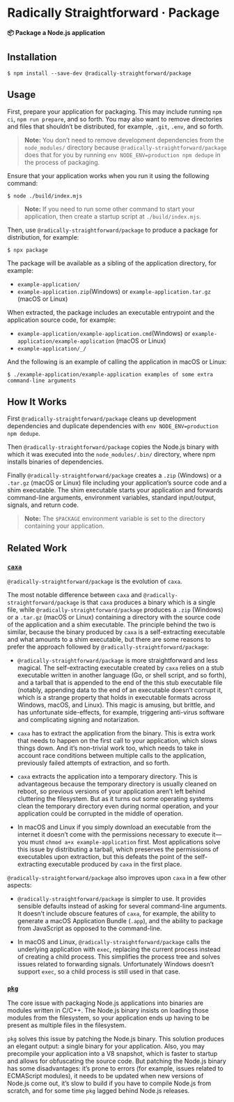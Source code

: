 # Radically Straightforward · Package

**📦 Package a Node.js application**

## Installation

```console
$ npm install --save-dev @radically-straightforward/package
```

## Usage

First, prepare your application for packaging. This may include running `npm ci`, `npm run prepare`, and so forth. You may also want to remove directories and files that shouldn’t be distributed, for example, `.git`, `.env`, and so forth.

> **Note:** You don’t need to remove development dependencies from the `node_modules/` directory because `@radically-straightforward/package` does that for you by running `env NODE_ENV=production npm dedupe` in the process of packaging.

Ensure that your application works when you run it using the following command:

```console
$ node ./build/index.mjs
```

> **Note:** If you need to run some other command to start your application, then create a startup script at `./build/index.mjs`.

Then, use `@radically-straightforward/package` to produce a package for distribution, for example:

```console
$ npx package
```

The package will be available as a sibling of the application directory, for example:

- `example-application/`
- `example-application.zip`(Windows) or `example-application.tar.gz` (macOS or Linux)

When extracted, the package includes an executable entrypoint and the application source code, for example:

- `example-application/example-application.cmd`(Windows) or `example-application/example-application` (macOS or Linux)
- `example-application/_/`

And the following is an example of calling the application in macOS or Linux:

```console
$ ./example-application/example-application examples of some extra command-line arguments
```

## How It Works

First `@radically-straightforward/package` cleans up development dependencies and duplicate dependencies with `env NODE_ENV=production npm dedupe`.

Then `@radically-straightforward/package` copies the Node.js binary with which it was executed into the `node_modules/.bin/` directory, where npm installs binaries of dependencies.

Finally `@radically-straightforward/package` creates a `.zip` (Windows) or a `.tar.gz` (macOS or Linux) file including your application’s source code and a shim executable. The shim executable starts your application and forwards command-line arguments, environment variables, standard input/output, signals, and return code.

> **Note:** The `$PACKAGE` environment variable is set to the directory containing your application.

## Related Work

### [`caxa`](https://www.npmjs.com/package/caxa)

`@radically-straightforward/package` is the evolution of `caxa`.

The most notable difference between `caxa` and `@radically-straightforward/package` is that `caxa` produces a binary which is a single file, while `@radically-straightforward/package` produces a `.zip` (Windows) or a `.tar.gz` (macOS or Linux) containing a directory with the source code of the application and a shim executable. The principle behind the two is similar, because the binary produced by `caxa` is a self-extracting executable and what amounts to a shim executable, but there are some reasons to prefer the approach followed by `@radically-straightforward/package`:

- `@radically-straightforward/package` is more straightforward and less magical. The self-extracting executable created by `caxa` relies on a stub executable written in another language (Go, or shell script, and so forth), and a tarball that is appended to the end of the this stub executable file (notably, appending data to the end of an executable doesn’t corrupt it, which is a strange property that holds in executable formats across Windows, macOS, and Linux). This magic is amusing, but brittle, and has unfortunate side-effects, for example, triggering anti-virus software and complicating signing and notarization.

- `caxa` has to extract the application from the binary. This is extra work that needs to happen on the first call to your application, which slows things down. And it’s non-trivial work too, which needs to take in account race conditions between multiple calls to the application, previously failed attempts of extraction, and so forth.

- `caxa` extracts the application into a temporary directory. This is advantageous because the temporary directory is usually cleaned on reboot, so previous versions of your application aren’t left behind cluttering the filesystem. But as it turns out some operating systems clean the temporary directory even during normal operation, and your application could be corrupted in the middle of operation.

- In macOS and Linux if you simply download an executable from the internet it doesn’t come with the permissions necessary to execute it—you must `chmod a+x example-application` first. Most applications solve this issue by distributing a tarball, which preserves the permissions of executables upon extraction, but this defeats the point of the self-extracting executable produced by `caxa` in the first place.

`@radically-straightforward/package` also improves upon `caxa` in a few other aspects:

- `@radically-straightforward/package` is simpler to use. It provides sensible defaults instead of asking for several command-line arguments. It doesn’t include obscure features of `caxa`, for example, the ability to generate a macOS Application Bundle (`.app`), and the ability to package from JavaScript as opposed to the command-line.

- In macOS and Linux, `@radically-straightforward/package` calls the underlying application with `exec`, replacing the current process instead of creating a child process. This simplifies the process tree and solves issues related to forwarding signals. Unfortunately Windows doesn’t support `exec`, so a child process is still used in that case.

### [`pkg`](https://www.npmjs.com/package/pkg)

The core issue with packaging Node.js applications into binaries are modules written in C/C++. The Node.js binary insists on loading those modules from the filesystem, so your application ends up having to be present as multiple files in the filesystem.

`pkg` solves this issue by patching the Node.js binary. This solution produces an elegant output: a single binary for your application. Also, you may precompile your application into a V8 snapshot, which is faster to startup and allows for obfuscating the source code. But patching the Node.js binary has some disadvantages: it’s prone to errors (for example, issues related to ECMAScript modules), it needs to be updated when new versions of Node.js come out, it’s slow to build if you have to compile Node.js from scratch, and for some time `pkg` lagged behind Node.js releases.
